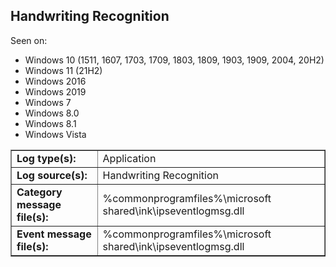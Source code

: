 ## Handwriting Recognition

Seen on:
* Windows 10 (1511, 1607, 1703, 1709, 1803, 1809, 1903, 1909, 2004, 20H2)
* Windows 11 (21H2)
* Windows 2016
* Windows 2019
* Windows 7
* Windows 8.0
* Windows 8.1
* Windows Vista

<table border="1" class="docutils">
  <tbody>
    <tr>
      <td><b>Log type(s):</b></td>
      <td>Application</td>
    </tr>
    <tr>
      <td><b>Log source(s):</b></td>
      <td>Handwriting Recognition</td>
    </tr>
    <tr>
      <td><b>Category message file(s):</b></td>
      <td>%commonprogramfiles%\microsoft shared\ink\ipseventlogmsg.dll</td>
    </tr>
    <tr>
      <td><b>Event message file(s):</b></td>
      <td>%commonprogramfiles%\microsoft shared\ink\ipseventlogmsg.dll</td>
    </tr>
  </tbody>
</table>

&nbsp;

